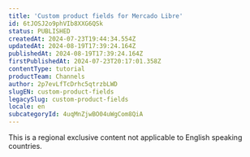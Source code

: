 ```yaml
---
title: 'Custom product fields for Mercado Libre'
id: 6tJOSJ2o9phVIb8XXG6QSk
status: PUBLISHED
createdAt: 2024-07-23T19:44:34.554Z
updatedAt: 2024-08-19T17:39:24.164Z
publishedAt: 2024-08-19T17:39:24.164Z
firstPublishedAt: 2024-07-23T20:17:01.358Z
contentType: tutorial
productTeam: Channels
author: 2p7evLfTcDrhc5qtrzbLWD
slugEN: custom-product-fields
legacySlug: custom-product-fields
locale: en
subcategoryId: 4uqMnZjwBO04uWgCom8QiA
---
```


<div class="alert alert-warning">
This is a regional exclusive content not applicable to English speaking countries.
</div>
